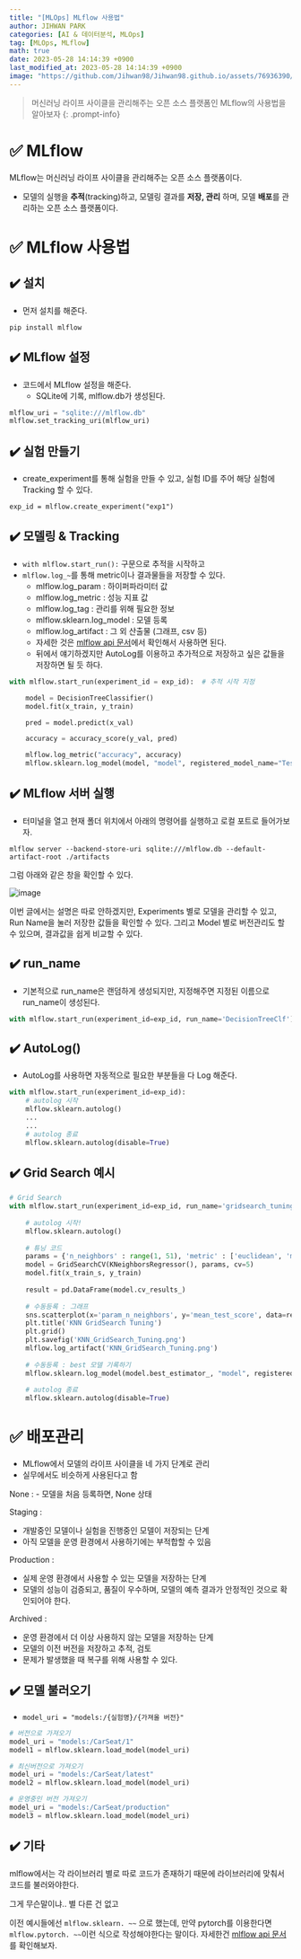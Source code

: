```yaml
---
title: "[MLOps] MLflow 사용법"
author: JIHWAN PARK
categories: [AI & 데이터분석, MLOps]
tag: [MLOps, MLflow]
math: true
date: 2023-05-28 14:14:39 +0900
last_modified_at: 2023-05-28 14:14:39 +0900
image: "https://github.com/Jihwan98/Jihwan98.github.io/assets/76936390/efc8c14f-3bdb-4e64-89c6-e9835f8accf0"
---
```

> 머신러닝 라이프 사이클을 관리해주는 오픈 소스 플랫폼인 MLflow의 사용법을 알아보자
{: .prompt-info}

# ✅ MLflow
MLflow는 머신러닝 라이프 사이클을 관리해주는 오픈 소스 플랫폼이다.
- 모델의 실행을 **추적**(tracking)하고, 모델링 결과를 **저장, 관리** 하며, 모델 **배포**를 관리하는 오픈 소스 플랫폼이다.

# ✅ MLflow 사용법

## ✔️ 설치
- 먼저 설치를 해준다.

```
pip install mlflow
```

## ✔️ MLflow 설정
- 코드에서 MLflow 설정을 해준다.
    - SQLite에 기록, mlflow.db가 생성된다.

```python
mlflow_uri = "sqlite:///mlflow.db"
mlflow.set_tracking_uri(mlflow_uri)
```

## ✔️ 실험 만들기
- create_experiment를 통해 실험을 만들 수 있고, 실험 ID를 주어 해당 실험에 Tracking 할 수 있다.

```
exp_id = mlflow.create_experiment("exp1")
```

## ✔️ 모델링 & Tracking
- `with mlflow.start_run():` 구문으로 추적을 시작하고
- `mlflow.log_~`를 통해 metric이나 결과물들을 저장할 수 있다.
    - mlflow.log_param : 하이퍼파라미터 값
    - mlflow.log_metric : 성능 지표 값
    - mlflow.log_tag : 관리를 위해 필요한 정보
    - mlflow.sklearn.log_model : 모델 등록
    - mlflow.log_artifact : 그 외 산출물 (그래프, csv 등)
    - 자세한 것은 [mlflow api 문서](https://mlflow.org/docs/latest/python_api/mlflow.html)에서 확인해서 사용하면 된다.
    - 뒤에서 얘기하겠지만 AutoLog를 이용하고 추가적으로 저장하고 싶은 값들을 저장하면 될 듯 하다.

```python
with mlflow.start_run(experiment_id = exp_id):  # 추적 시작 지정

    model = DecisionTreeClassifier()
    model.fit(x_train, y_train)

    pred = model.predict(x_val)

    accuracy = accuracy_score(y_val, pred)

    mlflow.log_metric("accuracy", accuracy)
    mlflow.sklearn.log_model(model, "model", registered_model_name="Test_Model")
```

## ✔️ MLflow 서버 실행
- 터미널을 열고 현재 폴더 위치에서 아래의 명령어를 실행하고 로컬 포트로 들어가보자.

```
mlflow server --backend-store-uri sqlite:///mlflow.db --default-artifact-root ./artifacts
```

그럼 아래와 같은 창을 확인할 수 있다.

![image](https://github.com/Jihwan98/Jihwan98.github.io/assets/76936390/69b795bf-8cb8-4fdd-865d-4dabae9ade18)

이번 글에서는 설명은 따로 안하겠지만, Experiments 별로 모델을 관리할 수 있고, Run Name을 눌러 저장한 값들을 확인할 수 있다. 그리고 Model 별로 버전관리도 할 수 있으며, 결과값을 쉽게 비교할 수 있다.


## ✔️ run_name
- 기본적으로 run_name은 랜덤하게 생성되지만, 지정해주면 지정된 이름으로 run_name이 생성된다.

```python
with mlflow.start_run(experiment_id=exp_id, run_name='DecisionTreeClf'):
```

## ✔️ AutoLog()

- AutoLog를 사용하면 자동적으로 필요한 부분들을 다 Log 해준다.

```python
with mlflow.start_run(experiment_id=exp_id):
	# autolog 시작
    mlflow.sklearn.autolog()
	...
	...
	# autolog 종료
	mlflow.sklearn.autolog(disable=True)
```


## ✔️ Grid Search 예시

```python
# Grid Search
with mlflow.start_run(experiment_id=exp_id, run_name='gridsearch_tuning01'):
    
    # autolog 시작!
    mlflow.sklearn.autolog()
    
    # 튜닝 코드
    params = {'n_neighbors' : range(1, 51), 'metric' : ['euclidean', 'manhattan']}
    model = GridSearchCV(KNeighborsRegressor(), params, cv=5)
    model.fit(x_train_s, y_train)
    
    result = pd.DataFrame(model.cv_results_)
        
    # 수동등록 : 그래프
    sns.scatterplot(x='param_n_neighbors', y='mean_test_score', data=result, hue='param_metric')
    plt.title('KNN GridSearch Tuning')
    plt.grid()
    plt.savefig('KNN_GridSearch_Tuning.png')
    mlflow.log_artifact('KNN_GridSearch_Tuning.png')
    
    # 수동등록 : best 모델 기록하기
    mlflow.sklearn.log_model(model.best_estimator_, "model", registered_model_name="KNN_Tuning")
    
    # autolog 종료
    mlflow.sklearn.autolog(disable=True)
```


# ✅ 배포관리
- MLflow에서 모델의 라이프 사이클을 네 가지 단계로 관리
- 실무에서도 비슷하게 사용된다고 함

None
: - 모델을 처음 등록하면, None 상태

Staging
: 
- 개발중인 모델이나 실험을 진행중인 모델이 저장되는 단계
- 아직 모델을 운영 환경에서 사용하기에는 부적합할 수 있음

Production
: 
- 실제 운영 환경에서 사용할 수 있는 모델을 저장하는 단계
- 모델의 성능이 검증되고, 품질이 우수하며, 모델의 예측 결과가 안정적인 것으로 확인되어야 한다.

Archived
: 
- 운영 환경에서 더 이상 사용하지 않는 모델을 저장하는 단계
- 모델의 이전 버전을 저장하고 추적, 검토
- 문제가 발생했을 때 복구를 위해 사용할 수 있다.

## ✔️ 모델 불러오기

- `model_uri = "models:/{실험명}/{가져올 버전}"`

```python
# 버전으로 가져오기
model_uri = "models:/CarSeat/1" 
model1 = mlflow.sklearn.load_model(model_uri)

# 최신버전으로 가져오기
model_uri = "models:/CarSeat/latest" 
model2 = mlflow.sklearn.load_model(model_uri)

# 운영중인 버전 가져오기
model_uri = "models:/CarSeat/production" 
model3 = mlflow.sklearn.load_model(model_uri)
```


## ✔️ 기타

mlflow에서는 각 라이브러리 별로 따로 코드가 존재하기 때문에 라이브러리에 맞춰서 코드를 불러와야한다.

그게 무슨말이냐.. 별 다른 건 없고 

이전 예시들에선 `mlflow.sklearn. ~~` 으로 했는데, 만약 pytorch를 이용한다면 `mlflow.pytorch. ~~`이런 식으로 작성해야한다는 말이다. 자세한건 [mlflow api 문서](https://mlflow.org/docs/latest/python_api/index.html)를 확인해보자.